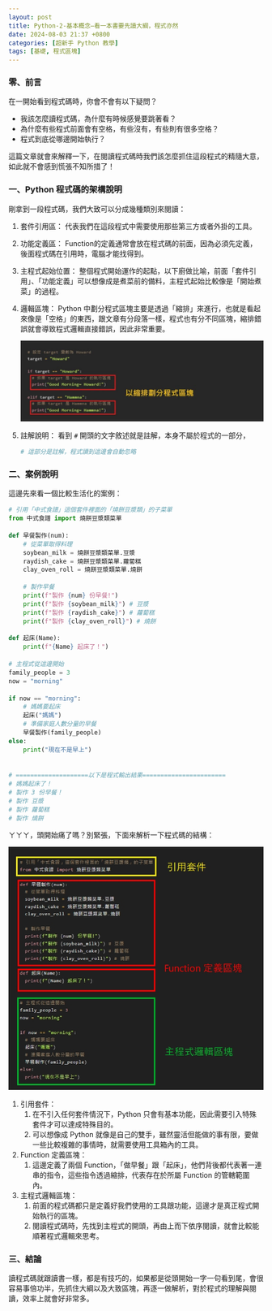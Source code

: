 ```yaml
---
layout: post
title: Python-2-基本概念—看一本書要先讀大綱，程式亦然
date: 2024-08-03 21:37 +0800
categories: [超新手 Python 教學]
tags: [基礎, 程式區塊]
---
```

### 零、前言

在一開始看到程式碼時，你會不會有以下疑問？

- 我該怎麼讀程式碼，為什麼有時候感覺要跳著看？
- 為什麼有些程式前面會有空格，有些沒有，有些則有很多空格？
- 程式到底從哪邊開始執行？

這篇文章就會來解釋一下，在閱讀程式碼時我們該怎麼抓住這段程式的精隨大意，如此就不會感到慌張不知所措了！

### 一、Python 程式碼的架構說明

剛拿到一段程式碼，我們大致可以分成幾種類別來閱讀：

1. 套件引用區：
代表我們在這段程式中需要使用那些第三方或者外掛的工具。
2. 功能定義區：
Function的定義通常會放在程式碼的前面，因為必須先定義，後面程式碼在引用時，電腦才能找得到。
3. 主程式起始位置：
整個程式開始運作的起點，以下廚做比喻，前面「套件引用」、「功能定義」可以想像成是煮菜前的備料，主程式起始比較像是「開始煮菜」的過程。
4. 邏輯區塊：
Python 中劃分程式區塊主要是透過「縮排」來進行，也就是看起來像是「空格」的東西，跟文章有分段落一樣，程式也有分不同區塊，縮排錯誤就會導致程式邏輯直接錯誤，因此非常重要。
    
    ![螢幕擷取畫面 2024-07-23 083712.jpg](/assets/img/post_img/Python-2-基本概念—看一本書要先讀大綱，程式亦然%2018227e887a2142faaf09e17723b7f135/0e17fabd-eb22-4982-945d-baa319b873ac.png)
    
5. 註解說明：
看到 `#` 開頭的文字敘述就是註解，本身不屬於程式的一部分，
    
    ```python
    # 這部分是註解，程式讀到這邊會自動忽略
    ```
    

### 二、案例說明

這邊先來看一個比較生活化的案例：

```python
# 引用「中式食譜」這個套件裡面的「燒餅豆漿類」的子菜單
from 中式食譜 import 燒餅豆漿類菜單

def 早餐製作(num):
    # 從菜單取得料理
    soybean_milk = 燒餅豆漿類菜單.豆漿
    raydish_cake = 燒餅豆漿類菜單.蘿蔔糕
    clay_oven_roll = 燒餅豆漿類菜單.燒餅
    
    # 製作早餐
    print(f"製作 {num} 份早餐!")
    print(f"製作 {soybean_milk}") # 豆漿
    print(f"製作 {raydish_cake}") # 蘿蔔糕
    print(f"製作 {clay_oven_roll}") # 燒餅

def 起床(Name):
    print(f"{Name} 起床了！")

# 主程式從這邊開始
family_people = 3
now = "morning"

if now == "morning":
    # 媽媽要起床
    起床("媽媽")
    # 準備家庭人數分量的早餐
    早餐製作(family_people)
else:
    print("現在不是早上")
    

# ====================以下是程式輸出結果=======================
# 媽媽起床了！
# 製作 3 份早餐！
# 製作 豆漿
# 製作 蘿蔔糕
# 製作 燒餅
```

ㄚㄚㄚ，頭開始痛了嗎？別緊張，下面來解析一下程式碼的結構：

![1721202839580.jpg](/assets/img/post_img/Python-2-基本概念—看一本書要先讀大綱，程式亦然%2018227e887a2142faaf09e17723b7f135/1721202839580.jpg)

1. 引用套件：
    1. 在不引入任何套件情況下，Python 只會有基本功能，因此需要引入特殊套件才可以達成特殊目的。
    2. 可以想像成 Python 就像是自己的雙手，雖然靈活但能做的事有限，要做一些比較複雜的事情時，就需要使用工具箱內的工具。
2. Function 定義區塊：
    1. 這邊定義了兩個 Function，「做早餐」跟「起床」，他們背後都代表著一連串的指令，這些指令透過縮排，代表存在於所屬 Function 的管轄範圍內。
3. 主程式邏輯區塊：
    1. 前面的程式碼都只是定義好我們使用的工具跟功能，這邊才是真正程式開始執行的區塊。
    2. 閱讀程式碼時，先找到主程式的開頭，再由上而下依序閱讀，就會比較能順著程式邏輯來思考。

### 三、結論

讀程式碼就跟讀書一樣，都是有技巧的，如果都是從頭開始一字一句看到尾，會很容易事倍功半，先抓住大綱以及大致區塊，再逐一做解析，對於程式的理解與閱讀，效率上就會好非常多。